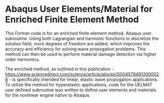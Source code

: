 # Abaqus User Elements/Material for Enriched Finite Element Method

This Fortran code is for an enriched finite element method, Abaqus user subroutine. Using both Lagrangian and harmonic functions to discretize the solution field, more degrees of freedom are added, which improves the accuracy and efficiency for solving wave propogation problems. This method can then be used to perform material damage detection via higher order harmonics. 

The enriched method, as outlined in this publication - https://www.sciencedirect.com/science/article/abs/pii/S0045794912000028 - is specifically intended for linear, elastic wave propogation applications. To utilize the method for hyperelastic applications, code for the UELMAT user defined subroutine was written to define user elements and materials for the nonlinear engine native to Abaqus. 
